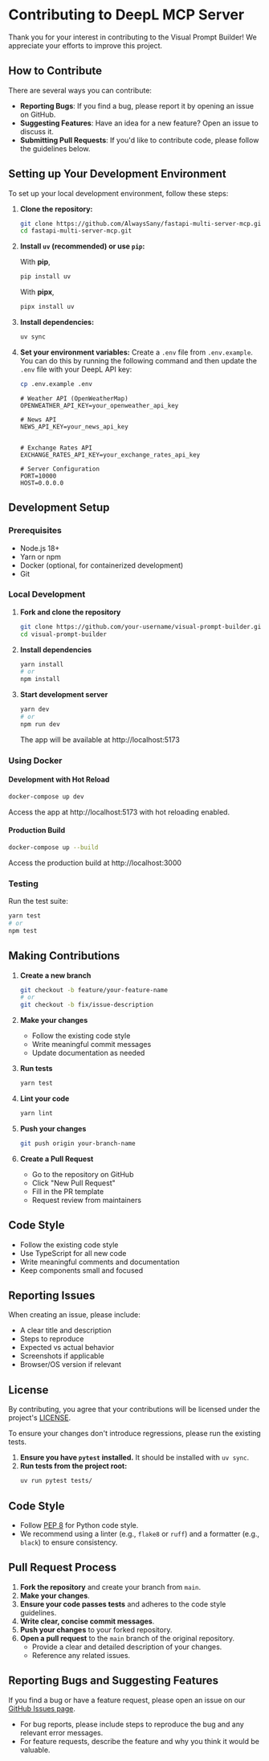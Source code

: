 # Contributing to DeepL MCP Server

Thank you for your interest in contributing to the Visual Prompt Builder! We appreciate your efforts to improve this project.

## How to Contribute

There are several ways you can contribute:

*   **Reporting Bugs**: If you find a bug, please report it by opening an issue on GitHub.
*   **Suggesting Features**: Have an idea for a new feature? Open an issue to discuss it.
*   **Submitting Pull Requests**: If you'd like to contribute code, please follow the guidelines below.

## Setting up Your Development Environment

To set up your local development environment, follow these steps:

1.  **Clone the repository:**
    ```bash
    git clone https://github.com/AlwaysSany/fastapi-multi-server-mcp.git
    cd fastapi-multi-server-mcp.git
    ```

2.  **Install `uv` (recommended) or use `pip`:**

    With **pip**,
    ```bash
    pip install uv
    ```

    With **pipx**,
    ```bash
    pipx install uv
    ```

3.  **Install dependencies:**
    ```bash
    uv sync
    ```

4.  **Set your environment variables:**
    Create a `.env` file from `.env.example`. You can do this by running the following command and then update the `.env` file with your DeepL API key:
    ```bash
    cp .env.example .env
    ```
    
    ```env
    # Weather API (OpenWeatherMap)
    OPENWEATHER_API_KEY=your_openweather_api_key
    
    # News API
    NEWS_API_KEY=your_news_api_key
    
    
    # Exchange Rates API
    EXCHANGE_RATES_API_KEY=your_exchange_rates_api_key
    
    # Server Configuration
    PORT=10000
    HOST=0.0.0.0
    ```

## Development Setup

### Prerequisites
- Node.js 18+
- Yarn or npm
- Docker (optional, for containerized development)
- Git

### Local Development

1. **Fork and clone the repository**
   ```bash
   git clone https://github.com/your-username/visual-prompt-builder.git
   cd visual-prompt-builder
   ```

2. **Install dependencies**
   ```bash
   yarn install
   # or
   npm install
   ```

3. **Start development server**
   ```bash
   yarn dev
   # or
   npm run dev
   ```
   The app will be available at http://localhost:5173

### Using Docker

#### Development with Hot Reload
```bash
docker-compose up dev
```
Access the app at http://localhost:5173 with hot reloading enabled.

#### Production Build
```bash
docker-compose up --build
```
Access the production build at http://localhost:3000

### Testing

Run the test suite:
```bash
yarn test
# or
npm test
```

## Making Contributions

1. **Create a new branch**
   ```bash
   git checkout -b feature/your-feature-name
   # or
   git checkout -b fix/issue-description
   ```

2. **Make your changes**
   - Follow the existing code style
   - Write meaningful commit messages
   - Update documentation as needed

3. **Run tests**
   ```bash
   yarn test
   ```

4. **Lint your code**
   ```bash
   yarn lint
   ```

5. **Push your changes**
   ```bash
   git push origin your-branch-name
   ```

6. **Create a Pull Request**
   - Go to the repository on GitHub
   - Click "New Pull Request"
   - Fill in the PR template
   - Request review from maintainers

## Code Style
- Follow the existing code style
- Use TypeScript for all new code
- Write meaningful comments and documentation
- Keep components small and focused

## Reporting Issues
When creating an issue, please include:
- A clear title and description
- Steps to reproduce
- Expected vs actual behavior
- Screenshots if applicable
- Browser/OS version if relevant

## License
By contributing, you agree that your contributions will be licensed under the project's [LICENSE](LICENSE).

To ensure your changes don't introduce regressions, please run the existing tests.

1.  **Ensure you have `pytest` installed.** It should be installed with `uv sync`.
2.  **Run tests from the project root:**
    ```bash
    uv run pytest tests/
    ```

## Code Style

*   Follow [PEP 8](https://www.python.org/dev/peps/pep-0008/) for Python code style.
*   We recommend using a linter (e.g., `flake8` or `ruff`) and a formatter (e.g., `black`) to ensure consistency.

## Pull Request Process

1.  **Fork the repository** and create your branch from `main`.
2.  **Make your changes**.
3.  **Ensure your code passes tests** and adheres to the code style guidelines.
4.  **Write clear, concise commit messages**.
5.  **Push your changes** to your forked repository.
6.  **Open a pull request** to the `main` branch of the original repository.
    *   Provide a clear and detailed description of your changes.
    *   Reference any related issues.

## Reporting Bugs and Suggesting Features

If you find a bug or have a feature request, please open an issue on our [GitHub Issues page](https://github.com/AlwaysSany/fastapi-multi-server-mcp/issues).
*   For bug reports, please include steps to reproduce the bug and any relevant error messages.
*   For feature requests, describe the feature and why you think it would be valuable. 
